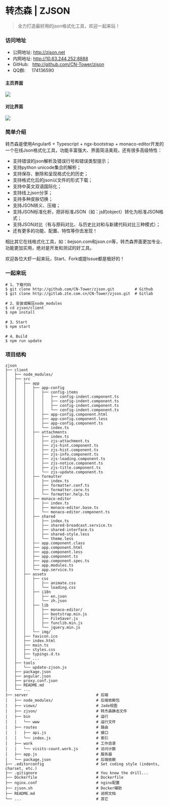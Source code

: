 # 转杰森 | ZJSON
> 全力打造最好用的json格式化工具，欢迎一起来玩！

### 访问地址
- 公网地址: http://zjson.net
- 内网地址: http://10.63.244.252:8888
- GitHub: &nbsp;&nbsp;http://github.com/CN-Tower/zjson
- QQ群: &nbsp;&nbsp;&nbsp;&nbsp;174136590

#### 主页界面
![](/upload/file/20180917/1537167176255_.jpg)
#### 对比界面
![](/upload/file/20180917/1537167188033_.jpg)

### 简单介绍

转杰森是使用Angular6 + Typescript + ngx-bootstrap + monaco-editor开发的一个在线Json格式化工具，功能丰富强大、界面简洁美观，还有很多高级特性：

- 支持错误的json解析及错误行号和错误类型提示；
- 支持python unicode集合的解析；
- 支持保存、删除和呈现格式化的历史；
- 支持格式化后的json以文件的形式下载；
- 支持中英文双语国际化；
- 支持线上json分享；
- 支持多种皮肤切换；
- 支持JSON转义、压缩；
- 支持JSON标准化析，把非标准JSON（如：js的object）转化为标准JSON格式；
- 支持JSON对比（有与原码对比、与历史比对和与新建代码对比三种模式）；
- 还有更多的功能、配置、特性等你去发现！

相比其它在线格式化工具，如：bejson.com和json.cn等，转杰森界面更加专业、功能更加实用，绝对是开发和测试的好工具。

欢迎各位大虾一起来玩，Start、Fork或提Issue都是极好的！

### 一起来玩
```
# 1、下载代码
$ git clone http://github.com/CN-Tower/zjson.git         # Github
$ git clone http://gitlab.zte.com.cn/CN-Tower/zjson.git  # Gitlab

# 2、安装或解压node_modules
$ cd zjson/client
$ npm install

# 3、Start
$ npm start

# 4、Build
$ npm run update
```

### 项目结构
```
zjson
├── client                              
│   ├── node_modules/                   
│   ├── src                             
│   │   ├── app                         
│   │   │   ├── app-config
│   │   │   │   ├── config-items
│   │   │   │   │   ├── config-indent.component.ts
│   │   │   │   │   ├── config-indent.component.ts
│   │   │   │   │   ├── config-indent.component.ts
│   │   │   │   │   └── config-indent.component.ts
│   │   │   │   ├── app-config.component.html
│   │   │   │   ├── app-config.component.less
│   │   │   │   ├── app-config.component.ts
│   │   │   │   └── index.ts
│   │   │   ├── attachments
│   │   │   │   ├── index.ts
│   │   │   │   ├── zjs-attachment.ts
│   │   │   │   ├── zjs-hint.component.ts
│   │   │   │   ├── zjs-hist.component.ts
│   │   │   │   ├── zjs-info.component.ts
│   │   │   │   ├── zjs-loading.component.ts
│   │   │   │   ├── zjs-notice.component.ts
│   │   │   │   ├── zjs-title.component.ts
│   │   │   │   └── zjs-update.component.ts
│   │   │   ├── formatter
│   │   │   │   ├── index.ts          
│   │   │   │   ├── formatter.conf.ts
│   │   │   │   ├── formatter.core.ts
│   │   │   │   └── formatter.help.ts
│   │   │   ├── monaco-editor        
│   │   │   │   ├── index.ts
│   │   │   │   ├── monaco-editor.base.ts
│   │   │   │   └── monaco-editor.component.ts
│   │   │   ├── shared
│   │   │   │   ├── index.ts
│   │   │   │   ├── shared-broadcast.service.ts
│   │   │   │   ├── shared-interface.ts
│   │   │   │   ├── shared-style.less
│   │   │   │   └── theme.less
│   │   │   ├── app.component.class  
│   │   │   ├── app.component.html   
│   │   │   ├── app.component.less   
│   │   │   ├── app.component.ts     
│   │   │   ├── app.component.spec.ts
│   │   │   ├── app.modules.ts       
│   │   │   └── app.service.ts       
│   │   ├── assets                  
│   │   │   ├── css                 
│   │   │   │   ├── animate.css     
│   │   │   │   └── loading.css     
│   │   │   ├── i18n                
│   │   │   │   ├── en.json         
│   │   │   │   └── zh.json         
│   │   │   ├── lib 
│   │   │   │   ├── monaco-editor/  
│   │   │   │   ├── bootstrap.min.js  
│   │   │   │   ├── FileSaver.js   
│   │   │   │   ├── funclib.min.js
│   │   │   │   └── jquery.min.js                 
│   │   │   └── img/  
│   │   ├── favicon.ico             
│   │   ├── index.html              
│   │   ├── main.ts                 
│   │   ├── styles.css              
│   │   ├── typings.d.ts            
│   │   └── ...                     
│   ├── tools                       
│   │   └── update-zjson.js         
│   ├── package.json                
│   ├── angular.json                
│   ├── proxy.conf.json             
│   ├── README.md                   
│   └── ...                         
├── server                              # 后端
│   ├── node_modules/                   # 后端依赖包
│   ├── views/                          # Jade视图
│   ├── zjson/                          # 转杰森静态文件
│   ├── bin                             # 运行
│   │   └── www                         # 运行文件
│   ├── routes                          # 路由
│   │   ├── api.js                      # 接口
│   │   └── index.js                    # 索引
│   ├── work                            # 工作目录
│   │   └── visits-count.work.js        # 访问计数
│   ├── app.js                          # 服务器
│   └── package.json                    # 后端依赖
├── .editorconfig                       # Set coding style (indents, charset, etc.)
├── .gitignore                          # You know the drill...
├── Dockerfile                          # Dockerfile
├── nginx.conf                          # nginx配置
├── zjson.sh                            # Docker辅助
├── README.md                           # 说明文档
└── ...                                 # 其它
```
